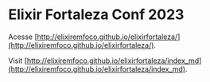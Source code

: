 # Elixir Fortaleza Conf 2023

Acesse [http://elixiremfoco.github.io/elixirfortaleza/](http://elixiremfoco.github.io/elixirfortaleza/).

Visit [http://elixiremfoco.github.io/elixirfortaleza/index_md](http://elixiremfoco.github.io/elixirfortaleza/index_md).
